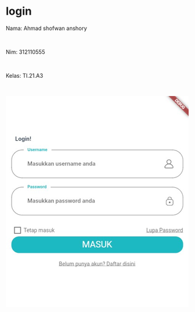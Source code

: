 # login

<p>Nama: Ahmad shofwan anshory</p>
<br>
<p>Nim: 312110555</p>
<br>
<p>Kelas: TI.21.A3</p>
<br>

![gambar](./assets/images/ss.jpg)
